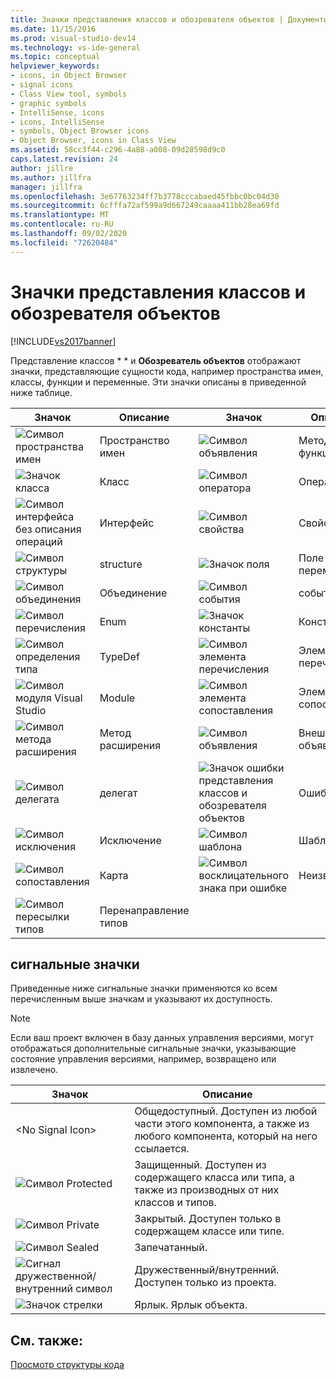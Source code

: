 ```yaml
---
title: Значки представления классов и обозревателя объектов | Документы Майкрософт
ms.date: 11/15/2016
ms.prod: visual-studio-dev14
ms.technology: vs-ide-general
ms.topic: conceptual
helpviewer_keywords:
- icons, in Object Browser
- signal icons
- Class View tool, symbols
- graphic symbols
- IntelliSense, icons
- icons, IntelliSense
- symbols, Object Browser icons
- Object Browser, icons in Class View
ms.assetid: 58cc3f44-c296-4a88-a008-09d28598d9c0
caps.latest.revision: 24
author: jillre
ms.author: jillfra
manager: jillfra
ms.openlocfilehash: 3e67763234ff7b3778cccabaed45fbbc0bc04d30
ms.sourcegitcommit: 6cfffa72af599a9d667249caaaa411bb28ea69fd
ms.translationtype: MT
ms.contentlocale: ru-RU
ms.lasthandoff: 09/02/2020
ms.locfileid: "72620484"
---
```

# <a name="class-view-and-object-browser-icons"></a>Значки представления классов и обозревателя объектов
[!INCLUDE[vs2017banner](../includes/vs2017banner.md)]

Представление классов * * и **Обозреватель объектов** отображают значки, представляющие сущности кода, например пространства имен, классы, функции и переменные. Эти значки описаны в приведенной ниже таблице.

|Значок|Описание|Значок|Описание|
|----------|-----------------|----------|-----------------|
|![Символ пространства имен](../ide/media/vxnamespace-icon.gif "vxNamespace_Icon")|Пространство имен|![Символ объявления](../ide/media/vxmethod-icon.gif "vxMethod_Icon")|Метод или функция|
|![Значок класса](../ide/media/vxclass-icon.gif "vxClass_Icon")|Класс|![Символ оператора](../ide/media/vxoperator-icon.gif "vxOperator_Icon")|Оператор|
|![Символ интерфейса без описания операций](../ide/media/vxinterface-icon.gif "vxInterface_Icon")|Интерфейс|![Символ свойства](../ide/media/vxproperty-icon.gif "vxProperty_Icon")|Свойство.|
|![Символ структуры](../ide/media/vxstruct-icon.gif "vxStruct_Icon")|structure|![Значок поля](../ide/media/vxfield-icon.gif "vxField_Icon")|Поле или переменная|
|![Символ объединения](../ide/media/vxunion-icon.gif "vxUnion_Icon")|Объединение|![Символ события](../ide/media/vxevent-icon.gif "vxEvent_Icon")|событие|
|![Символ перечисления](../ide/media/vxenum-icon.gif "vxEnum_Icon")|Enum|![Значок константы](../ide/media/vxconstant-icon.gif "vxConstant_Icon")|Константа|
|![Символ определения типа](../ide/media/vxtypedef-icon.gif "vxTypeDef_Icon")|TypeDef|![Символ элемента перечисления](../ide/media/vxenumitem-icon.gif "vxEnumItem_Icon")|Элемент перечисления|
|![Символ модуля Visual Studio](../ide/media/vxmodule-icon.gif "vxModule_Icon")|Module|![Символ элемента сопоставления](../ide/media/vxmapitem-icon.gif "vxMapItem_Icon")|Элемент сопоставления|
|![Символ метода расширения](../ide/media/extensionmethod.gif "екстенсионмесод")|Метод расширения|![Символ объявления](../ide/media/vxmethod-icon.gif "vxMethod_Icon")|Внешнее объявление|
|![Символ делегата](../ide/media/vxdelegate-icon.gif "vxDelegate_Icon")|делегат|![Значок ошибки представления классов и обозревателя объектов](../ide/media/erroricon.gif "еррорикон")|Ошибка|
|![Символ исключения](../ide/media/vxexception-icon.gif "vxException_Icon")|Исключение|![Символ шаблона](../ide/media/vxtemplate-icon.gif "vxTemplate_Icon")|Шаблон|
|![Символ сопоставления](../ide/media/vxmap-icon.gif "vxMap_Icon")|Карта|![Символ восклицательного знака при ошибке](../ide/media/vxerror-icon.gif "vxError_Icon")|Неизвестно|
|![Символ пересылки типов](../ide/media/ob-type-forward.gif "ob_type_forward")|Перенаправление типов|||

## <a name="signal-icons"></a>сигнальные значки
 Приведенные ниже сигнальные значки применяются ко всем перечисленным выше значкам и указывают их доступность.

> [!NOTE]
> Если ваш проект включен в базу данных управления версиями, могут отображаться дополнительные сигнальные значки, указывающие состояние управления версиями, например, возвращено или извлечено.

|Значок|Описание|
|----------|-----------------|
|\<No Signal Icon>|Общедоступный. Доступен из любой части этого компонента, а также из любого компонента, который на него ссылается.|
|![Символ Protected](../ide/media/vxsignal-icon-key.gif "vxSignal_Icon_Key")|Защищенный. Доступен из содержащего класса или типа, а также из производных от них классов и типов.|
|![Символ Private](../ide/media/vxsignal-icon-lock.gif "vxSignal_Icon_Lock")|Закрытый. Доступен только в содержащем классе или типе.|
|![Символ Sealed](../ide/media/vxsignal-icon-envelope.gif "vxSignal_Icon_Envelope")|Запечатанный.|
|![Сигнал дружественной&#47;внутренний символ](../ide/media/vxsignal-icon-diamond.gif "vxSignal_Icon_Diamond")|Дружественный/внутренний. Доступен только из проекта.|
|![Значок стрелки](../ide/media/vxsignal-icon-arrow.gif "vxSignal_Icon_Arrow")|Ярлык. Ярлык объекта.|

## <a name="see-also"></a>См. также:
 [Просмотр структуры кода](../ide/viewing-the-structure-of-code.md)
